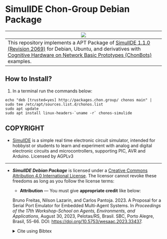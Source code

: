 # SimulIDE Chon-Group Debian Package

|![](https://github.com/user-attachments/assets/0e3609bc-9483-4785-b925-5b707007f712)|
|-|
|This repository implements a APT Package of [SimulIDE 1.1.0 (Revision 2069)](https://simulide.com/p/testers/) for Debian, Ubuntu, and derivatives with [Cognitive Hardware on Network Basic Prototypes (ChonBots)](https://github.com/chon-group/ChonBots) examples.|

## How to Install?
1) In a terminal run the commands below:

```console
echo "deb [trusted=yes] http://packages.chon.group/ chonos main" | sudo tee /etc/apt/sources.list.d/chonos.list
sudo apt update
sudo apt install linux-headers-`uname -r` chonos-simulide
```

## COPYRIGHT
+ [SimulIDE](https://simulide.com/) is a simple real time electronic circuit simulator, intended for hobbyist or students to learn and experiment with analog and digital electronic circuits and microcontrollers, supporting PIC, AVR and Arduino. Licensed by AGPLv3

---
+ ___SimulIDE Debian Package___ is licensed under a [Creative Commons Attribution 4.0 International License](http://creativecommons.org/licenses/by/4.0/). The licensor cannot revoke these freedoms as long as you follow the license terms:

    * __Attribution__ — You must give __appropriate credit__ like below:

    Bruno Freitas, Nilson Lazarin, and Carlos Pantoja. 2023. A Proposal for a Serial Port Emulator for Embedded Multi-Agent Systems. In _Proceedings of the 17th Workshop-School on Agents, Environments, and Applications_, August 30, 2023, Pelotas/RS, Brasil. SBC, Porto Alegre, Brasil, 55-66. DOI: https://doi.org/10.5753/wesaac.2023.33437.

    <details>
    <summary> Cite using Bibtex </summary>

        ```
        @inproceedings{freitas2023,
        author = {Bruno Freitas and Nilson Lazarin and Carlos Pantoja},
        title = {{A Proposal for a Serial Port Emulator for Embedded Multi-Agent Systems}},
        booktitle = {Proceedings of the 17th Workshop-School on Agents, Environments, and Applications},
        location = {Pelotas/RS},
        year = {2023},
        issn = {2326-5434},
        pages = {55--66},
        publisher = {SBC},
        address = {Porto Alegre, RS, Brasil},
        doi = {10.5753/wesaac.2023.33437},
        url = {https://sol.sbc.org.br/index.php/wesaac/article/view/33437}
        }
        ```
    </details>
